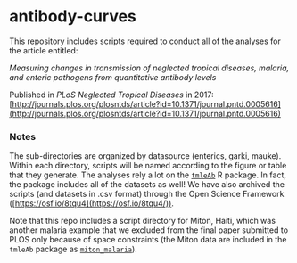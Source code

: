 # antibody-curves

This repository includes scripts required to conduct all of the analyses for the article entitled:

_Measuring changes in transmission of neglected tropical diseases, malaria, and enteric pathogens from quantitative antibody levels_

Published in _PLoS Neglected Tropical Diseases_ in 2017:
[http://journals.plos.org/plosntds/article?id=10.1371/journal.pntd.0005616](http://journals.plos.org/plosntds/article?id=10.1371/journal.pntd.0005616)

### Notes

The sub-directories are organized by datasource (enterics, garki, mauke). Within each directory, scripts will be named according to the figure or table that they generate. The analyses rely a lot on the [`tmleAb`](http://www.github.com/ben-arnold/tmleAb) R package. In fact, the package includes all of the datasets as well! We have also archived the scripts (and datasets in .csv format) through the Open Science Framework ([https://osf.io/8tqu4](https://osf.io/8tqu4/)).  

Note that this repo includes a script directory for Miton, Haiti, which was another malaria example that we excluded from the final paper submitted to PLOS only because of space constraints (the Miton data are included in the `tmleAb` package as [`miton_malaria`](http://ben-arnold.github.io/tmleAb/miton_malaria.html)).